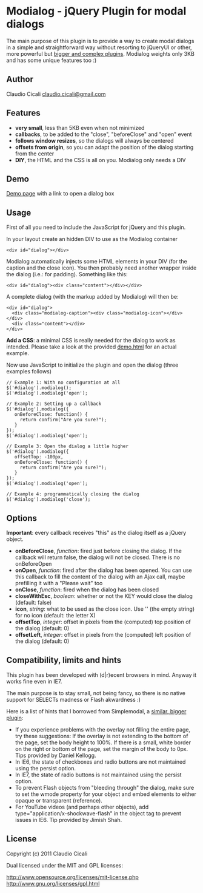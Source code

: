 
Modialog - jQuery Plugin for modal dialogs
=

The main purpose of this plugin is to provide a way to create modal dialogs in a simple and straightforward way without resorting to jQueryUI or other, more powerful but [bigger and complex plugins]. Modialog weights only 3KB and has some unique features too :)

Author
-

Claudio Cicali <claudio.cicali@gmail.com>

Features
-

- **very small**, less than 5KB even when not minimized
- **callbacks**, to be added to the "close", "beforeClose" and "open" event
- **follows window resizes**, so the dialogs will always be centered
- **offsets from origin**, so you can adapt the position of the dialog starting from the center
- **DIY**, the HTML and the CSS is all on you. Modialog only needs a DIV

Demo
-

[Demo page] with a link to open a dialog box

Usage
-

First of all you need to include the JavaScript for jQuery and this plugin.

In your layout create an hidden DIV to use as the Modialog container

    <div id="dialog"></div>

Modialog automatically injects some HTML elements in your DIV (for the caption and the close icon). You then probably need another wrapper inside the dialog (i.e.: for padding). Something like this:

    <div id="dialog"><div class="content"></div></div>

A complete dialog (with the markup added by Modialog) will then be:

    <div id="dialog">
      <div class="modialog-caption"><div class="modialog-icon"></div></div>
      <div class="content"></div>
    </div>

**Add a CSS**: a minimal CSS is really needed for the dialog to work as intended. Please take a look at the provided [demo.html] for an actual example.

Now use JavaScript to initialize the plugin and open the dialog (three examples follows)

    // Example 1: With no configuration at all
    $('#dialog').modialog();
    $('#dialog').modialog('open');

    // Example 2: Setting up a callback
    $('#dialog').modialog({
       onBeforeClose: function() {
         return confirm("Are you sure?");
       }
    });
    $('#dialog').modialog('open');

    // Example 3: Open the dialog a little higher
    $('#dialog').modialog({
       offsetTop: -100px,
       onBeforeClose: function() {
         return confirm("Are you sure?");
       }
    });
    $('#dialog').modialog('open');
    
    // Example 4: programmatically closing the dialog
    $('#dialog').modialog('close');
    
Options
-

**Important**: every callback receives "this" as the dialog itself as a jQuery object.

- **onBeforeClose**, *function*: fired just before closing the dialog. If the callback will return false, the dialog will not be closed. There is no onBeforeOpen
- **onOpen**, *function*: fired after the dialog has been opened. You can use this callback to fill the content of the dialog with an Ajax call, maybe prefilling it with a "Please wait" too
- **onClose**, *function*: fired when the dialog has been closed
- **closeWithEsc**, *boolean*: whether or not the KEY would close the dialog (default: false)
- **icon**, *string*: what to be used as the close icon. Use '' (the empty string) for no icon (default: the letter X)
- **offsetTop**, *integer*: offset in pixels from the (computed) top position of the dialog (default: 0)
- **offsetLeft**, *integer*: offset in pixels from the (computed) left position of the dialog (default: 0)

Compatibility, limits and hints
-

This plugin has been developed with (d|r)ecent browsers in mind. Anyway it works fine even in IE7.

The main purpose is to stay small, not being fancy, so there is no native support for SELECTs madness or Flash akwardness :) 

Here is a list of hints that I borrowed from Simplemodal, a [similar, bigger plugin]:

- If you experience problems with the overlay not filling the entire page, try these suggestions: If the overlay is not extending to the bottom of the page, set the body height to 100%. If there is a small, white border on the right or bottom of the page, set the margin of the body to 0px. Tips provided by Daniel Kellogg.
- In IE6, the state of checkboxes and radio buttons are not maintained using the persist option.
- In IE7, the state of radio buttons is not maintained using the persist option.
- To prevent Flash objects from "bleeding through" the dialog, make sure to set the wmode property for your object and embed elements to either opaque or transparent (reference).
- For YouTube videos (and perhaps other objects), add type="application/x-shockwave-flash" in the object tag to prevent issues in IE6. Tip provided by Jimish Shah.

License
-

Copyright (c) 2011 Claudio Cicali

Dual licensed under the MIT and GPL licenses:

  http://www.opensource.org/licenses/mit-license.php
  http://www.gnu.org/licenses/gpl.html
  
[demo.html]: http://claudioc.github.com/modialog/demo.html
[Demo page]: http://claudioc.github.com/modialog/demo.html
[similar, bigger plugin]: http://www.ericmmartin.com/projects/simplemodal/
[bigger and complex plugins]: https://itswadesh.wordpress.com/2011/04/13/15-jquery-popup-modal-dialog-plugins-and-tutorials/


